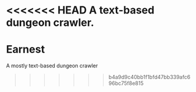 <<<<<<< HEAD
A text-based dungeon crawler.
=======
Earnest
=======

A mostly text-based dungeon crawler
>>>>>>> b4a9d9c40bb1f1bfd47bb339afc696bc75f8e815
